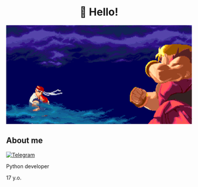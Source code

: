 <h1 align="center">👋 Hello!</h1>

<p align="center">
 <img width="600" src="assets/gifka.GIF" alt="gifka"/>
</p>


## About me
[![Telegram](https://img.shields.io/badge/-Telegram-2CA5E0?style=flat&logo=telegram&logoColor=white)](https://t.me/Kapchonka77)

Python developer

17 y.o.
